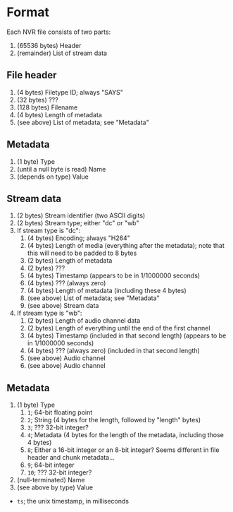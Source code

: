 # Format
Each NVR file consists of two parts:

1. (65536 bytes) Header
1. (remainder) List of stream data

## File header

1. (4 bytes) Filetype ID; always "SAYS"
1. (32 bytes) ???
1. (128 bytes) Filename
1. (4 bytes) Length of metadata
1. (see above) List of metadata; see "Metadata"

## Metadata

1. (1 byte) Type
1. (until a null byte is read) Name
1. (depends on type) Value

## Stream data

1. (2 bytes) Stream identifier (two ASCII digits)
1. (2 bytes) Stream type; either "dc" or "wb"
1. If stream type is "dc":
   1. (4 bytes) Encoding; always "H264"
   1. (4 bytes) Length of media (everything after the metadata); note that this will need to be padded to 8 bytes
   1. (2 bytes) Length of metadata
   1. (2 bytes) ???
   1. (4 bytes) Timestamp (appears to be in 1/1000000 seconds)
   1. (4 bytes) ??? (always zero)
   1. (4 bytes) Length of metadata (including these 4 bytes)
   1. (see above) List of metadata; see "Metadata"
   1. (see above) Stream data
1. If stream type is "wb":
   1. (2 bytes) Length of audio channel data
   1. (2 bytes) Length of everything until the end of the first channel
   1. (4 bytes) Timestamp (included in that second length) (appears to be in 1/1000000 seconds)
   1. (4 bytes) ??? (always zero) (included in that second length)
   1. (see above) Audio channel
   1. (see above) Audio channel

## Metadata

1. (1 byte) Type
   1. `1`; 64-bit floating point
   1. `2`; String (4 bytes for the length, followed by "length" bytes)
   1. `3`; ??? 32-bit integer?
   1. `4`; Metadata (4 bytes for the length of the metadata, including those 4 bytes)
   1. `8`; Either a 16-bit integer or an 8-bit integer?  Seems different in file header and chunk metadata...
   1. `9`; 64-bit integer
   1. `10`; ??? 32-bit integer?
1. (null-terminated) Name
1. (see above by type) Value

* `ts`; the unix timestamp, in milliseconds
